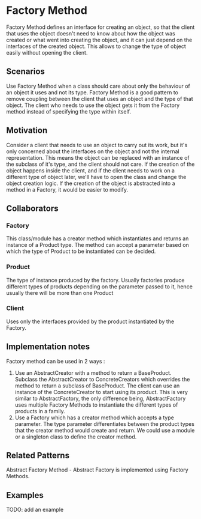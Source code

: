 Factory Method
==============
Factory Method defines an interface for creating an object, so that the client that uses
the object doesn't need to know about how the object was created or what went into creating
the object, and it can just depend on the interfaces of the created object. This allows to
change the type of object easily without opening the client.

## Scenarios
Use Factory Method when a class should care about only the behaviour of an object it uses
and not its type. Factory Method is a good pattern to remove coupling between the client
that uses an object and the type of that object. The client who needs to use the object
gets it from the Factory method instead of specifying the type within itself.

## Motivation
Consider a client that needs to use an object to carry out its work, but it's only concerned about the
interfaces on the object and not the internal representation. This means the object can be replaced
with an instance of the subclass of it's type, and the client should not care. If the creation of the
object happens inside the client, and if the client needs to work on a different type of object later,
we'll have to open the class and change the object creation logic. If the creation of the object is
abstracted into a method in a Factory, it would be easier to modify.

## Collaborators
### Factory
This class/module has a creator method which instantiates and returns an instance
of a Product type. The method can accept a parameter based on which the type of Product
to be instantiated can be decided.

### Product
The type of instance produced by the factory. Usually factories produce different types of
products depending on the parameter passed to it, hence usually there will be more than one
Product

### Client
Uses only the interfaces provided by the product instantiated by the Factory.

## Implementation notes
Factory method can be used in 2 ways :
1. Use an AbstractCreator with a method to return a BaseProduct. Subclass the AbstractCreator to
ConcreteCreators which overrides the method to return a subclass of BaseProduct. The client can
use an instance of the ConcreteCreator to start using its product. This is very similar to
AbstractFactory, the only difference being, AbstractFactory uses multiple Factory Methods to
instantiate the different types of products in a family.
2. Use a Factory which has a creator method which accepts a type parameter. The type parameter
differentiates between the product types that the creator method would create and return. We could
use a module or a singleton class to define the creator method.

## Related Patterns
Abstract Factory Method - Abstract Factory is implemented using Factory Methods.


## Examples
TODO: add an example

